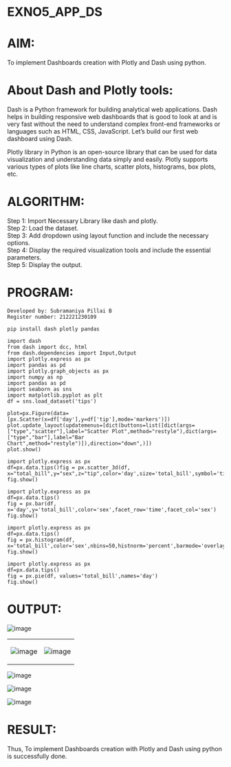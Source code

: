 # EXNO5_APP_DS

# AIM:

To implement Dashboards creation with Plotly and Dash using python.
      

# About Dash and Plotly tools:

Dash is a Python framework for building analytical web applications. Dash helps in building responsive web dashboards that is good to look at and is very fast without the need to understand complex front-end frameworks or languages such as HTML, CSS, JavaScript. Let’s build our first web dashboard using Dash.

Plotly library in Python is an open-source library that can be used for data visualization and understanding data simply and easily. Plotly supports various types of plots like line charts, scatter plots, histograms, box plots, etc.


# ALGORITHM:

Step 1: Import Necessary Library like dash and plotly.<br>
Step 2: Load the dataset.<br>
Step 3: Add dropdown using layout function and include the necessary options.<br>
Step 4: Display the required visualization tools and include the essential parameters.<br>
Step 5: Display the output.


# PROGRAM:
```
Developed by: Subramaniya Pillai B
Register number: 212221230109
```
```
pip install dash plotly pandas

import dash
from dash import dcc, html
from dash.dependencies import Input,Output
import plotly.express as px
import pandas as pd
import plotly.graph_objects as px
import numpy as np
import pandas as pd
import seaborn as sns
import matplotlib.pyplot as plt
df = sns.load_dataset('tips')
```

```
plot=px.Figure(data=[px.Scatter(x=df['day'],y=df['tip'],mode='markers')])
plot.update_layout(updatemenus=[dict(buttons=list([dict(args=["type","scatter"],label="Scatter Plot",method="restyle"),dict(args=["type","bar"],label="Bar Chart",method="restyle")]),direction="down",)])
plot.show()

```
```
import plotly.express as px
df=px.data.tips()fig = px.scatter_3d(df, x="total_bill",y="sex",z="tip",color='day',size='total_bill',symbol='time')
fig.show()
```

```
import plotly.express as px
df=px.data.tips()
fig = px.bar(df, x='day',y='total_bill',color='sex',facet_row='time',facet_col='sex')
fig.show()
```

```
import plotly.express as px
df=px.data.tips()
fig = px.histogram(df, x='total_bill',color='sex',nbins=50,histnorm='percent',barmode='overlay')
fig.show()
```

```
import plotly.express as px
df=px.data.tips()
fig = px.pie(df, values='total_bill',names='day')
fig.show()

```

# OUTPUT:

![image](https://github.com/user-attachments/assets/02b2c967-3618-4981-8169-3d70eb037f5c)

<table>
<tr>
<td>
      
![image](https://github.com/user-attachments/assets/474beebd-a86d-4607-bfe0-fa0e69162c50)

</td>

<td>
      
![image](https://github.com/user-attachments/assets/6763a720-64fa-4f52-b938-b3a25c2177a4)


</td>
            
</tr>
</table>

![image](https://github.com/user-attachments/assets/0fedad7b-78f3-4895-b7dc-f51c0f66e0aa)

![image](https://github.com/user-attachments/assets/194b3ceb-a74a-469f-979f-bcdde16695f0)

![image](https://github.com/user-attachments/assets/202f68e4-f58f-4fa4-8dcc-8f55293351a5)

# RESULT:
Thus, To implement Dashboards creation with Plotly and Dash using python is successfully done.

